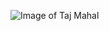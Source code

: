 ![Image of Taj Mahal](https://www.history.com/.image/ar_4:3%2Cc_fill%2Ccs_srgb%2Cfl_progressive%2Cq_auto:good%2Cw_1200/MTU3ODc5MDg3NTA5MDg3NTYx/taj-mahal-2.jpg)

